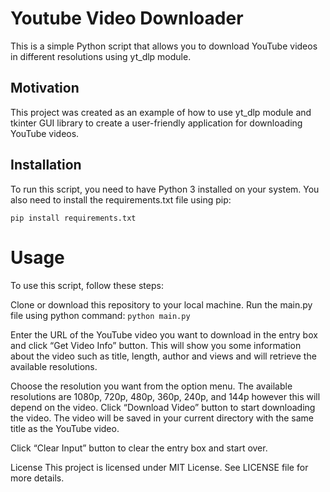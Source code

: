 # Youtube Video Downloader

This is a simple Python script that allows you to download YouTube videos in different resolutions using yt_dlp module.

## Motivation

This project was created as an example of how to use yt_dlp module and tkinter GUI library to create a user-friendly application for downloading YouTube videos.

## Installation

To run this script, you need to have Python 3 installed on your system. You also need to install the requirements.txt file using pip:

`pip install requirements.txt`

# Usage

To use this script, follow these steps:

Clone or download this repository to your local machine.
Run the main.py file using python command:
`python main.py`

Enter the URL of the YouTube video you want to download in the entry box and click “Get Video Info” button. This will show you some information about the video such as title, length, author and views and will retrieve the available resolutions.

Choose the resolution you want from the option menu. The available resolutions are 1080p, 720p, 480p, 360p, 240p, and 144p however this will depend on the video.
Click “Download Video” button to start downloading the video. The video will be saved in your current directory with the same title as the YouTube video.

Click “Clear Input” button to clear the entry box and start over.

License
This project is licensed under MIT License. See LICENSE file for more details.
